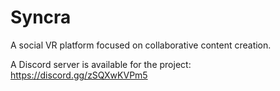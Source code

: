 # Syncra

A social VR platform focused on collaborative content creation.

A Discord server is available for the project: https://discord.gg/zSQXwKVPm5
